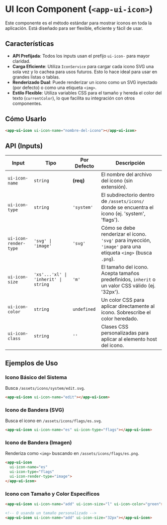 # UI Icon Component (`<app-ui-icon>`)

Este componente es el método estándar para mostrar iconos en toda la aplicación. Está diseñado para ser flexible, eficiente y fácil de usar.

## Características

-   **API Prefijada**: Todos los inputs usan el prefijo `ui-icon-` para mayor claridad.
-   **Carga Eficiente**: Utiliza `IconService` para cargar cada icono SVG una sola vez y lo cachea para usos futuros. Esto lo hace ideal para usar en grandes listas o tablas.
-   **Renderizado Dual**: Puede renderizar un icono como un SVG inyectado (por defecto) o como una etiqueta `<img>`.
-   **Estilo Flexible**: Utiliza variables CSS para el tamaño y hereda el color del texto (`currentColor`), lo que facilita su integración con otros componentes.

## Cómo Usarlo

```html
<app-ui-icon ui-icon-name="nombre-del-icono"></app-ui-icon>
```

## API (Inputs)

| Input                 | Tipo                                   | Por Defecto | Descripción                                                                                             |
| --------------------- | -------------------------------------- | ----------- | ------------------------------------------------------------------------------------------------------- |
| `ui-icon-name`        | `string`                               | **(req)**   | El nombre del archivo del icono (sin extensión).                                                        |
| `ui-icon-type`        | `string`                               | `'system'`  | El subdirectorio dentro de `/assets/icons/` donde se encuentra el icono (ej. 'system', 'flags').         |
| `ui-icon-render-type` | `'svg' \| 'image'`                     | `'svg'`     | Cómo se debe renderizar el icono. `'svg'` para inyección, `'image'` para una etiqueta `<img>` (busca `.png`). |
| `ui-icon-size`        | `'xs'...'xl' \| 'inherit' \| string` | `'m'`       | El tamaño del icono. Acepta tamaños predefinidos, `inherit` o un valor CSS válido (ej. '32px').        |
| `ui-icon-color`       | `string`                               | `undefined` | Un color CSS para aplicar directamente al icono. Sobrescribe el color heredado.                         |
| `ui-icon-class`       | `string`                               | `''`        | Clases CSS personalizadas para aplicar al elemento host del icono.                                      |

## Ejemplos de Uso

### Icono Básico del Sistema

Busca `/assets/icons/system/edit.svg`.

```html
<app-ui-icon ui-icon-name="edit"></app-ui-icon>
```

### Icono de Bandera (SVG)

Busca el icono en `/assets/icons/flags/es.svg`.

```html
<app-ui-icon ui-icon-name="es" ui-icon-type="flags"></app-ui-icon>
```

### Icono de Bandera (Imagen)

Renderiza como `<img>` buscando en `/assets/icons/flags/es.png`.

```html
<app-ui-icon
  ui-icon-name="es"
  ui-icon-type="flags"
  ui-icon-render-type="image">
</app-ui-icon>
```

### Icono con Tamaño y Color Específicos

```html
<app-ui-icon ui-icon-name="add" ui-icon-size="l" ui-icon-color="green"></app-ui-icon>

<!-- O usando un tamaño personalizado -->
<app-ui-icon ui-icon-name="add" ui-icon-size="32px"></app-ui-icon>
```
